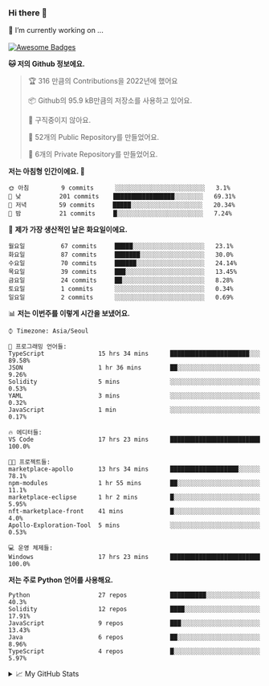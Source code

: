 ### Hi there 👋 
🔭 I’m currently working on ... </br></br>
[![Awesome Badges](https://img.shields.io/badge/Introduce-EN-green.svg)](https://github.com/tlatkdgus1/tlatkdgus1/blob/main/README.md.en)

<!--START_SECTION:waka-->
**🐱 저의 Github 정보에요.** 

> 🏆 316 만큼의 Contributions을 2022년에 했어요
 > 
> 📦 Github의 95.9 kB만큼의 저장소를 사용하고 있어요. 
 > 
> 🚫 구직중이지 않아요.
 > 
> 📜 52개의 Public Repository를 만들었어요. 
 > 
> 🔑 6개의 Private Repository를 만들었어요.  

**저는 아침형 인간이에요. 🐤** 

```text
🌞 아침         9 commits      ░░░░░░░░░░░░░░░░░░░░░░░░░   3.1% 
🌆 낮　         201 commits    █████████████████░░░░░░░░   69.31% 
🌃 저녁         59 commits     █████░░░░░░░░░░░░░░░░░░░░   20.34% 
🌙 밤　         21 commits     █░░░░░░░░░░░░░░░░░░░░░░░░   7.24%

```
📅 **제가 가장 생산적인 날은 화요일이에요.** 

```text
월요일          67 commits     █████░░░░░░░░░░░░░░░░░░░░   23.1% 
화요일          87 commits     ███████░░░░░░░░░░░░░░░░░░   30.0% 
수요일          70 commits     ██████░░░░░░░░░░░░░░░░░░░   24.14% 
목요일          39 commits     ███░░░░░░░░░░░░░░░░░░░░░░   13.45% 
금요일          24 commits     ██░░░░░░░░░░░░░░░░░░░░░░░   8.28% 
토요일          1 commits      ░░░░░░░░░░░░░░░░░░░░░░░░░   0.34% 
일요일          2 commits      ░░░░░░░░░░░░░░░░░░░░░░░░░   0.69%

```


📊 **저는 이번주를 이렇게 시간을 보냈어요.** 

```text
⌚︎ Timezone: Asia/Seoul

💬 프로그래밍 언어들: 
TypeScript               15 hrs 34 mins      ██████████████████████░░░   89.58% 
JSON                     1 hr 36 mins        ██░░░░░░░░░░░░░░░░░░░░░░░   9.26% 
Solidity                 5 mins              ░░░░░░░░░░░░░░░░░░░░░░░░░   0.53% 
YAML                     3 mins              ░░░░░░░░░░░░░░░░░░░░░░░░░   0.32% 
JavaScript               1 min               ░░░░░░░░░░░░░░░░░░░░░░░░░   0.17%

🔥 에디터들: 
VS Code                  17 hrs 23 mins      █████████████████████████   100.0%

🐱‍💻 프로젝트들: 
marketplace-apollo       13 hrs 34 mins      ███████████████████░░░░░░   78.1% 
npm-modules              1 hr 55 mins        ██░░░░░░░░░░░░░░░░░░░░░░░   11.1% 
marketplace-eclipse      1 hr 2 mins         █░░░░░░░░░░░░░░░░░░░░░░░░   5.95% 
nft-marketplace-front    41 mins             █░░░░░░░░░░░░░░░░░░░░░░░░   4.0% 
Apollo-Exploration-Tool  5 mins              ░░░░░░░░░░░░░░░░░░░░░░░░░   0.53%

💻 운영 체제들: 
Windows                  17 hrs 23 mins      █████████████████████████   100.0%

```

**저는 주로 Python 언어를 사용해요.** 

```text
Python                   27 repos            ██████████░░░░░░░░░░░░░░░   40.3% 
Solidity                 12 repos            ████░░░░░░░░░░░░░░░░░░░░░   17.91% 
JavaScript               9 repos             ███░░░░░░░░░░░░░░░░░░░░░░   13.43% 
Java                     6 repos             ██░░░░░░░░░░░░░░░░░░░░░░░   8.96% 
TypeScript               4 repos             █░░░░░░░░░░░░░░░░░░░░░░░░   5.97%

```



<!--END_SECTION:waka-->

<details>
<summary>📈 My GitHub Stats</summary>
<p align="center"> <img src="https://github-readme-stats.vercel.app/api?username=tlatkdgus1&show_icons=true" alt="tlatkdgus1" />
</details>
